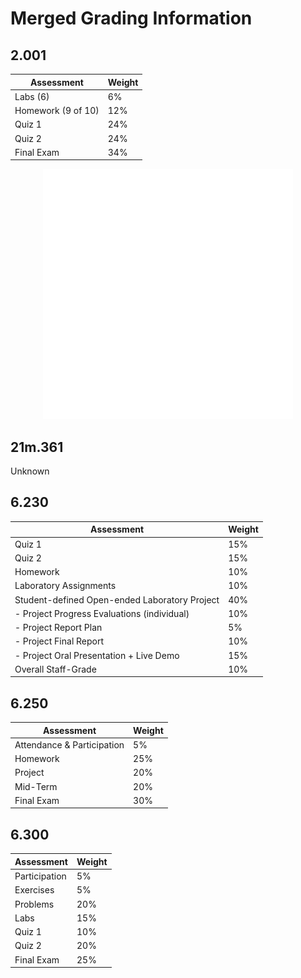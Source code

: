 # Merged Grading Information

## 2.001

| Assessment         | Weight |
|--------------------|--------|
| Labs (6)           | 6%     |
| Homework (9 of 10) | 12%    |
| Quiz 1             | 24%    |
| Quiz 2             | 24%    |
| Final Exam         | 34%    |

<div align="center">
    <img src="example.svg" width="400" height="400" alt="css-in-readme">
</div>

## 21m.361

Unknown

## 6.230

| Assessment                                    | Weight |
|-----------------------------------------------|--------|
| Quiz 1                                        | 15%    |
| Quiz 2                                        | 15%    |
| Homework                                      | 10%    |
| Laboratory Assignments                        | 10%    |
| Student-defined Open-ended Laboratory Project | 40%    |
|   - Project Progress Evaluations (individual) | 10%    |
|   - Project Report Plan                       | 5%     |
|   - Project Final Report                      | 10%    |
|   - Project Oral Presentation + Live Demo     | 15%    |
| Overall Staff-Grade                           | 10%    |

## 6.250

| Assessment                 | Weight |
|----------------------------|--------|
| Attendance & Participation | 5%     |
| Homework                   | 25%    |
| Project                    | 20%    |
| Mid-Term                   | 20%    |
| Final Exam                 | 30%    |

## 6.300

| Assessment    | Weight |
|---------------|--------|
| Participation | 5%     |
| Exercises     | 5%     |
| Problems      | 20%    |
| Labs          | 15%    |
| Quiz 1        | 10%    |
| Quiz 2        | 20%    |
| Final Exam    | 25%    |
